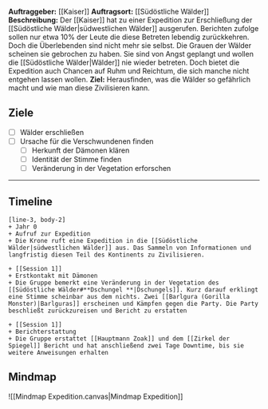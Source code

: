 **Auftraggeber:** [[Kaiser]]
**Auftragsort:** [[Südöstliche Wälder]]
**Beschreibung:**
Der [[Kaiser]] hat zu einer Expedition zur Erschließung der [[Südöstliche Wälder|südwestlichen Wälder]] ausgerufen. Berichten zufolge sollen nur etwa 10% der Leute die diese Betreten lebendig zurückkehren. Doch die Überlebenden sind nicht mehr sie selbst. Die Grauen der Wälder scheinen sie gebrochen zu haben. Sie sind von Angst geplangt und wollen die [[Südöstliche Wälder|Wälder]] nie wieder betreten. 
Doch bietet die Expedition auch Chancen auf Ruhm und Reichtum, die sich manche nicht entgehen lassen wollen.
**Ziel:** Herausfinden, was die Wälder so gefährlich macht und wie man diese Zivilisieren kann.

## **Ziele**

- [ ] Wälder erschließen
- [ ] Ursache für die Verschwundenen finden
	- [ ] Herkunft der Dämonen klären
	- [ ] Identität der Stimme finden
	- [ ] Veränderung in der Vegetation erforschen

---

## **Timeline**

```timeline
[line-3, body-2]
+ Jahr 0
+ Aufruf zur Expedition
+ Die Krone ruft eine Expedition in die [[Südöstliche Wälder|südwestlichen Wälder]] aus. Das Sammeln von Informationen und langfristig diesen Teil des Kontinents zu Zivilisieren.

+ [[Session 1]]
+ Erstkontakt mit Dämonen
+ Die Gruppe bemerkt eine Veränderung in der Vegetation des [[Südöstliche Wälder#**Dschungel **|Dschungels]]. Kurz darauf erklingt eine Stimme scheinbar aus dem nichts. Zwei [[Barlgura (Gorilla Monster)|Barlguras]] erscheinen und Kämpfen gegen die Party. Die Party beschließt zurückzureisen und Bericht zu erstatten

+ [[Session 1]]
+ Berichterstattung
+ Die Gruppe erstattet [[Hauptmann Zoak]] und dem [[Zirkel der Spiegel]] Bericht und hat anschließend zwei Tage Downtime, bis sie weitere Anweisungen erhalten 
```

## **Mindmap**

![[Mindmap Expedition.canvas|Mindmap Expedition]]